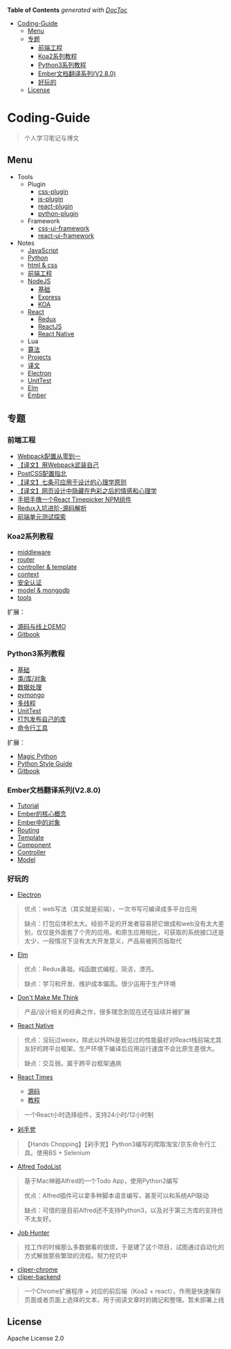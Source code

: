 <!-- START doctoc generated TOC please keep comment here to allow auto update -->
<!-- DON'T EDIT THIS SECTION, INSTEAD RE-RUN doctoc TO UPDATE -->
**Table of Contents**  *generated with [DocToc](https://github.com/thlorenz/doctoc)*

- [Coding-Guide](#coding-guide)
  - [Menu](#menu)
  - [专题](#%E4%B8%93%E9%A2%98)
    - [前端工程](#%E5%89%8D%E7%AB%AF%E5%B7%A5%E7%A8%8B)
    - [Koa2系列教程](#koa2%E7%B3%BB%E5%88%97%E6%95%99%E7%A8%8B)
    - [Python3系列教程](#python3%E7%B3%BB%E5%88%97%E6%95%99%E7%A8%8B)
    - [Ember文档翻译系列(V2.8.0)](#ember%E6%96%87%E6%A1%A3%E7%BF%BB%E8%AF%91%E7%B3%BB%E5%88%97v280)
    - [好玩的](#%E5%A5%BD%E7%8E%A9%E7%9A%84)
  - [License](#license)

<!-- END doctoc generated TOC please keep comment here to allow auto update -->

# Coding-Guide

> 个人学习笔记与博文

## Menu

- Tools
  - Plugin
    - [css-plugin](./Tools/Plugin/css-plugin.md)
    - [js-plugin](./Tools/Plugin/js-plugin.md)
    - [react-plugin](./Tools/Plugin/react-plugin.md)
    - [python-plugin](./Tools/Plugin/python-plugin.md)
  - Framework
    - [css-ui-framework](./Tools/Framework/css-ui-framework.md)
    - [react-ui-framework](./Tools/Framework/react-ui-framework.md)
- Notes
  - [JavaScript](./Notes/JavaScript)
  - [Python](./Notes/Python)
  - [html & css](./Notes/CSS)
  - [前端工程](./Notes/前端工程)
  - [NodeJS](./Notes/NodeJS)
    - [基础](./Notes/NodeJS/基础)
    - [Express](./Notes/NodeJS/Express)
    - [KOA](./Notes/NodeJS/KOA)
  - [React](./Notes/React)
    - [Redux](./Notes/React/Redux)
    - [ReactJS](./Notes/React/ReactJS)
    - [React Native](./Notes/React/ReactNative)
  - Lua
  - [算法](./Notes/算法)
  - [Projects](./Notes/Projects)
  - [译文](./Notes/译文)
  - [Electron](./Notes/Electron)
  - [UnitTest](./Notes/UnitTest)
  - [Elm](./Notes/Elm)
  - [Ember](./Notes/ember)

## 专题

### 前端工程

- [Webpack配置从零到一](./Notes/%E5%89%8D%E7%AB%AF%E5%B7%A5%E7%A8%8B/Webpack%E9%85%8D%E7%BD%AE%E4%BB%8E%E9%9B%B6%E5%88%B0%E4%B8%80.md)
- [【译文】用Webpack武装自己](./Notes/%E8%AF%91%E6%96%87/%E3%80%90%E8%AF%91%E6%96%87%E3%80%91%E7%94%A8Webpack%E6%AD%A6%E8%A3%85%E8%87%AA%E5%B7%B1.md)
- [PostCSS配置指北](./Notes/CSS/PostCSS%E9%85%8D%E7%BD%AE%E6%8C%87%E5%8C%97.md)
- [【译文】七条可应用于设计的心理学原则](./Notes/%E8%AF%91%E6%96%87/%E3%80%90%E8%AF%91%E6%96%87%E3%80%91%E4%B8%83%E6%9D%A1%E5%8F%AF%E5%BA%94%E7%94%A8%E4%BA%8E%E8%AE%BE%E8%AE%A1%E7%9A%84%E5%BF%83%E7%90%86%E5%AD%A6%E5%8E%9F%E5%88%99.md)
- [【译文】网页设计中隐藏在色彩之后的情感和心理学](./Notes/%E8%AF%91%E6%96%87/%E3%80%90%E8%AF%91%E6%96%87%E3%80%91%E7%BD%91%E9%A1%B5%E8%AE%BE%E8%AE%A1%E4%B8%AD%E9%9A%90%E8%97%8F%E5%9C%A8%E8%89%B2%E5%BD%A9%E4%B9%8B%E5%90%8E%E7%9A%84%E6%83%85%E6%84%9F%E5%92%8C%E5%BF%83%E7%90%86%E5%AD%A6.md)
- [手把手撸一个React Timepicker NPM组件](./Notes/React/ReactJS/Write%20a%20React%20Timepicker%20Component%20hand%20by%20hand.md)
- [Redux入坑进阶-源码解析](./Notes/React/Redux/Redux%E5%85%A5%E5%9D%91%E8%BF%9B%E9%98%B6-%E6%BA%90%E7%A0%81%E8%A7%A3%E6%9E%90.md)
- [前端单元测试探索](./Notes/UnitTest/%E5%89%8D%E7%AB%AF%E5%8D%95%E5%85%83%E6%B5%8B%E8%AF%95%E6%8E%A2%E7%B4%A2.md)

### Koa2系列教程

- [middleware](./Notes/NodeJS/KOA/learn%20koa2--middleware.md)
- [router](./Notes/NodeJS/KOA/learn%20koa2--router.md)
- [controller & template](./Notes/NodeJS/KOA/learn%20koa2--controller%20%26%20template.md)
- [context](./Notes/NodeJS/KOA/learn%20koa2--context.md)
- [安全认证](./Notes/NodeJS/KOA/learn%20koa2--%E8%AE%A4%E8%AF%81.md)
- [model & mongodb](./Notes/NodeJS/KOA/learn%20koa2--model%20%26%20mongodb.md)
- [tools](./Notes/NodeJS/KOA/learn%20koa2--tools.md)

扩展：

- [源码与线上DEMO](https://github.com/ecmadao/Learn-Koa2)
- [Gitbook](https://ecmadao.gitbooks.io/learn-koa2/content/)

### Python3系列教程

- [基础](./Notes/Python/Python%E5%8F%8A%E5%BA%94%E7%94%A8/Python3%E5%8F%8A%E5%BA%94%E7%94%A81-%E5%9F%BA%E7%A1%80.md)
- [类/库/对象](./Notes/Python/Python%E5%8F%8A%E5%BA%94%E7%94%A8/Python3%E5%8F%8A%E5%BA%94%E7%94%A82-%E7%B1%BB:%E5%BA%93:%E5%AF%B9%E8%B1%A1.md)
- [数据处理](./Notes/Python/Python%E5%8F%8A%E5%BA%94%E7%94%A8/Python3%E5%8F%8A%E5%BA%94%E7%94%A83-%E6%95%B0%E6%8D%AE%E5%A4%84%E7%90%86.md)
- [pymongo](./Notes/Python/Python%E5%8F%8A%E5%BA%94%E7%94%A8/Python3%E5%8F%8A%E5%BA%94%E7%94%A84-pymongo.md)
- [多线程](./Notes/Python/Python%E5%8F%8A%E5%BA%94%E7%94%A8/Python3%E5%8F%8A%E5%BA%94%E7%94%A85-%E5%A4%9A%E7%BA%BF%E7%A8%8B.md)
- [UnitTest](./Notes/Python/Python%E5%8F%8A%E5%BA%94%E7%94%A8/Python3%E5%8F%8A%E5%BA%94%E7%94%A86-UnitTest.md)
- [打包发布自己的库](./Notes/Python/Python%E5%8F%8A%E5%BA%94%E7%94%A8/Python3%E5%8F%8A%E5%BA%94%E7%94%A87-%E6%89%93%E5%8C%85%E5%8F%91%E5%B8%83%E8%87%AA%E5%B7%B1%E7%9A%84%E5%BA%93.md)
- [命令行工具](./Notes/Python/Python%E5%8F%8A%E5%BA%94%E7%94%A8/Python3%E5%8F%8A%E5%BA%94%E7%94%A88-%E5%91%BD%E4%BB%A4%E8%A1%8C%E5%B7%A5%E5%85%B7.md)

扩展：

- [Magic Python](./Notes/Python/Magic%20Python.md)
- [Python Style Guide](./Notes/Python/Python%20Style%20Guide.md)
- [Gitbook](https://ecmadao.gitbooks.io/python3/content/)

### Ember文档翻译系列(V2.8.0)

- [Tutorial](./Notes/ember/ember%E5%88%9D%E6%8E%A2--tutorial.md)
- [Ember的核心概念](./Notes/ember/ember%E5%88%9D%E6%8E%A2--Core%20Concept.md)
- [Ember中的对象](./Notes/ember/Ember%E5%88%9D%E6%8E%A2--Ember%E4%B8%AD%E7%9A%84%E5%AF%B9%E8%B1%A1.md)
- [Routing](./Notes/ember/Ember%E5%88%9D%E6%AD%A5--Routing.md)
- [Template](./master/Notes/ember/Ember%E5%88%9D%E6%AD%A5--Template.md)
- [Component](./Notes/ember/Ember%E5%88%9D%E6%AD%A5--Component.md)
- [Controller](./Notes/ember/Ember%E5%88%9D%E6%AD%A5--Controller.md)
- [Model](./Notes/ember/Ember%E5%88%9D%E6%AD%A5--Model.md)

### 好玩的

- [Electron](./Notes/Electron/Electron%E3%80%9001%E3%80%91--%E4%B8%BB%E8%BF%9B%E7%A8%8BVS%E6%B8%B2%E6%9F%93%E8%BF%9B%E7%A8%8B%26%E4%B8%8D%E5%90%8C%E9%A1%B5%E9%9D%A2%E9%97%B4%E5%85%B1%E4%BA%AB%E6%95%B0%E6%8D%AE.md)

> 优点：web写法（其实就是前端），一次书写可编译成多平台应用
> 
> 缺点：打包后体积太大。经验不足的开发者容易把它做成和web没有太大差别，仅仅是外面套了个壳的应用。和原生应用相比，可获取的系统接口还是太少，一般情况下没有太大开发意义，产品易被网页版取代

- [Elm](./master/Notes/Elm/Think%20in%20Elm.md)

> 优点：Redux鼻祖。纯函数式编程，简洁，漂亮。
> 
> 缺点：学习和开发、维护成本偏高。很少运用于生产环境

- [Don't Make Me Think](./master/Notes/Projects/Don-t-Make-Me-Think.md)

> 产品/设计相关的经典之作，很多理念到现在还在延续并被扩展

- [React Native](https://github.com/ecmadao/F8App-Analysis)

> 优点：没玩过weex，除此以外RN是我见过的性能最好对React栈前端尤其友好的跨平台框架。生产环境下编译后应用运行速度不会比原生差很大。
> 
> 缺点：交互弱。属于跨平台框架通病

- [React Times](https://github.com/ecmadao/react-times)

  - [源码](https://github.com/ecmadao/react-times)
  - [教程](./Notes/React/ReactJS/Write%20a%20React%20Timepicker%20Component%20hand%20by%20hand.md)

> 一个React小时选择组件，支持24小时/12小时制

- [剁手党](https://github.com/ecmadao/Hands-Chopping)

> 【Hands Chopping】【剁手党】Python3编写的爬取淘宝/京东命令行工具。使用BS + Selenium

- [Alfred TodoList](https://github.com/ecmadao/Alfred-TodoList)

> 基于Mac神器Alfred的一个Todo App，使用Python2编写
> 
> 优点：Alfred插件可以拿多种脚本语言编写，甚至可以和系统API联动
> 
> 缺点：可惜的是目前Alfred还不支持Python3，以及对于第三方库的支持也不太友好。

- [Job Hunter](https://github.com/ecmadao/job-hunter)

> 找工作的时候那么多数据看的很烦，于是建了这个项目，试图通过自动化的方式解放那些繁琐的流程。努力挖坑中

- [cliper-chrome](https://github.com/ecmadao/cliper-chrome)
- [cliper-backend](https://github.com/ecmadao/cliper-backend)

> 一个Chrome扩展程序 + 对应的前后端（Koa2 + react），作用是快速保存页面或者页面上选择的文本，用于阅读文章时的摘记和整理。暂未部署上线

## License

Apache License 2.0